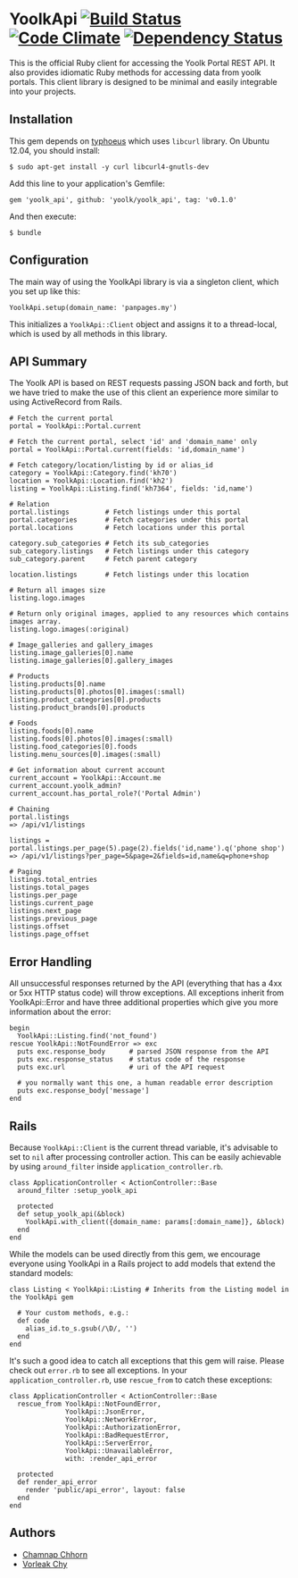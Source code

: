 # YoolkApi [![Build Status](https://travis-ci.org/yoolk/yoolk_api.png?branch=master)](https://travis-ci.org/yoolk/yoolk_api) [![Code Climate](https://codeclimate.com/repos/527f0090c7f3a35566082bf4/badges/c19085110192a2f43e91/gpa.png)](https://codeclimate.com/repos/527f0090c7f3a35566082bf4/feed) [![Dependency Status](https://gemnasium.com/yoolk/yoolk_api.png)](https://gemnasium.com/yoolk/yoolk_api)

This is the official Ruby client for accessing the Yoolk Portal REST API. It also provides idiomatic Ruby methods for accessing data from yoolk portals. This client library is designed to be minimal and easily integrable into your projects.

## Installation

This gem depends on [typhoeus](https://github.com/typhoeus/typhoeus) which uses `libcurl` library. On Ubuntu 12.04, you should install:

    $ sudo apt-get install -y curl libcurl4-gnutls-dev

Add this line to your application's Gemfile:

    gem 'yoolk_api', github: 'yoolk/yoolk_api', tag: 'v0.1.0'

And then execute:

    $ bundle

## Configuration

The main way of using the YoolkApi library is via a singleton client, which you set up like this:

    YoolkApi.setup(domain_name: 'panpages.my')

This initializes a `YoolkApi::Client` object and assigns it to a thread-local, which is used by all methods in this library.

## API Summary

The Yoolk API is based on REST requests passing JSON back and forth, but we have tried to make the use of this client an experience more similar to using ActiveRecord from Rails.

    # Fetch the current portal
    portal = YoolkApi::Portal.current

    # Fetch the current portal, select 'id' and 'domain_name' only
    portal = YoolkApi::Portal.current(fields: 'id,domain_name')

    # Fetch category/location/listing by id or alias_id
    category = YoolkApi::Category.find('kh70')
    location = YoolkApi::Location.find('kh2')
    listing = YoolkApi::Listing.find('kh7364', fields: 'id,name')

    # Relation
    portal.listings         # Fetch listings under this portal
    portal.categories       # Fetch categories under this portal
    portal.locations        # Fetch locations under this portal

    category.sub_categories # Fetch its sub_categories
    sub_category.listings   # Fetch listings under this category
    sub_category.parent     # Fetch parent category

    location.listings       # Fetch listings under this location

    # Return all images size
    listing.logo.images

    # Return only original images, applied to any resources which contains images array.
    listing.logo.images(:original)

    # Image_galleries and gallery_images
    listing.image_galleries[0].name
    listing.image_galleries[0].gallery_images

    # Products
    listing.products[0].name
    listing.products[0].photos[0].images(:small)
    listing.product_categories[0].products
    listing.product_brands[0].products

    # Foods
    listing.foods[0].name
    listing.foods[0].photos[0].images(:small)
    listing.food_categories[0].foods
    listing.menu_sources[0].images(:small)

    # Get information about current account
    current_account = YoolkApi::Account.me
    current_account.yoolk_admin?
    current_account.has_portal_role?('Portal Admin')

    # Chaining
    portal.listings
    => /api/v1/listings

    listings = portal.listings.per_page(5).page(2).fields('id,name').q('phone shop')
    => /api/v1/listings?per_page=5&page=2&fields=id,name&q=phone+shop

    # Paging
    listings.total_entries
    listings.total_pages
    listings.per_page
    listings.current_page
    listings.next_page
    listings.previous_page
    listings.offset
    listings.page_offset

## Error Handling

All unsuccessful responses returned by the API (everything that has a 4xx or 5xx HTTP status code) will throw exceptions. All exceptions inherit from YoolkApi::Error and have three additional properties which give you more information about the error:

    begin
      YoolkApi::Listing.find('not_found')
    rescue YoolkApi::NotFoundError => exc
      puts exc.response_body      # parsed JSON response from the API
      puts exc.response_status    # status code of the response
      puts exc.url                # uri of the API request

      # you normally want this one, a human readable error description
      puts exc.response_body['message']
    end

## Rails

Because `YoolkApi::Client` is the current thread variable, it's advisable to set to `nil` after processing controller action. This can be easily achievable by using `around_filter` inside `application_controller.rb`.

    class ApplicationController < ActionController::Base
      around_filter :setup_yoolk_api

      protected
      def setup_yoolk_api(&block)
        YoolkApi.with_client({domain_name: params[:domain_name]}, &block)
      end
    end

While the models can be used directly from this gem, we encourage everyone using YoolkApi in a Rails project to add models that extend the standard models:

    class Listing < YoolkApi::Listing # Inherits from the Listing model in the YoolkApi gem

      # Your custom methods, e.g.:
      def code
        alias_id.to_s.gsub(/\D/, '')
      end
    end

It's such a good idea to catch all exceptions that this gem will raise. Please check out `error.rb` to see all exceptions. In your `application_controller.rb`, use `rescue_from` to catch these exceptions:

    class ApplicationController < ActionController::Base
      rescue_from YoolkApi::NotFoundError,
                  YoolkApi::JsonError,
                  YoolkApi::NetworkError,
                  YoolkApi::AuthorizationError,
                  YoolkApi::BadRequestError,
                  YoolkApi::ServerError,
                  YoolkApi::UnavailableError,
                  with: :render_api_error

      protected
      def render_api_error
        render 'public/api_error', layout: false
      end
    end

## Authors

* [Chamnap Chhorn](https://github.com/chamnap)
* [Vorleak Chy](https://github.com/vorleakchy)
